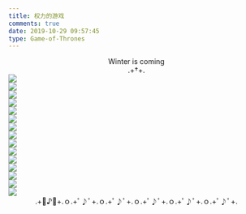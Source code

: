 ```yaml
---
title: 权力的游戏
comments: true
date: 2019-10-29 09:57:45
type: Game-of-Thrones
---
```

<center>Winter is coming</center>
<center>.+†+.</center>
<div class="gallery-page">
    <div class="img-list">
        <div class="img-column">
            <img src="https://cdn.jsdelivr.net/gh/XuxuGood/blogImages/gallery/Game-of-Thrones/艾莉亚-史塔克.jpg">
        </div>
        <div class="img-column">
           <img src="https://cdn.jsdelivr.net/gh/XuxuGood/blogImages/gallery/Game-of-Thrones/布兰-史塔克.jpg">
        </div>
        <div class="img-column">
            <img src="https://cdn.jsdelivr.net/gh/XuxuGood/blogImages/gallery/Game-of-Thrones/达里奥-纳哈里斯.jpg">
        </div>
    </div>
    <div class="img-list">
        <div class="img-column">
            <img src="https://cdn.jsdelivr.net/gh/XuxuGood/blogImages/gallery/Game-of-Thrones/巨人克星托蒙德.jpg">
        </div>
        <div class="img-column">
            <img src="https://cdn.jsdelivr.net/gh/XuxuGood/blogImages/gallery/Game-of-Thrones/玛格丽·提利尔.jpg">
        </div>
        <div class="img-column">
            <img src="https://cdn.jsdelivr.net/gh/XuxuGood/blogImages/gallery/Game-of-Thrones/梅丽珊卓.jpg">
        </div>
    </div>
    <div class="img-list">
        <div class="img-column">
            <img src="https://cdn.jsdelivr.net/gh/XuxuGood/blogImages/gallery/Game-of-Thrones/琼恩-雪诺.jpg">
        </div>
        <div class="img-column">
            <img src="https://cdn.jsdelivr.net/gh/XuxuGood/blogImages/gallery/Game-of-Thrones/瑟曦-兰尼斯特.jpg">
        </div>
        <div class="img-column">
            <img src="https://cdn.jsdelivr.net/gh/XuxuGood/blogImages/gallery/Game-of-Thrones/珊莎-史塔克.jpg">
        </div>
    </div>
    <div class="img-list">
        <div class="img-column">
            <img src="https://cdn.jsdelivr.net/gh/XuxuGood/blogImages/gallery/Game-of-Thrones/詹姆-兰尼斯特.jpg">
        </div>
        <div class="img-column">
            <img src="https://cdn.jsdelivr.net/gh/XuxuGood/blogImages/gallery/Game-of-Thrones/丹妮莉丝-坦格利安.jpg">
        </div>
        <div class="img-column">
            <img src="https://cdn.jsdelivr.net/gh/XuxuGood/blogImages/gallery/Game-of-Thrones/培提尔-贝里席.jpg">
        </div>
    </div>
    <div class="img-list">
        <div class="img-column">
            <img src="https://cdn.jsdelivr.net/gh/XuxuGood/blogImages/gallery/Game-of-Thrones/乔佛里-拜拉席恩.jpg">
        </div>
        <div class="img-column">
            <img src="https://cdn.jsdelivr.net/gh/XuxuGood/blogImages/gallery/Game-of-Thrones/桑铎-克里冈.jpg">
        </div>
        <div class="img-column">
            <img src="https://cdn.jsdelivr.net/gh/XuxuGood/blogImages/gallery/Game-of-Thrones/提利昂-兰尼斯特.jpg">
        </div>
    </div>
</div>
<center>.+ﾟ♪ﾟ+.ｏ.+ﾟ♪ﾟ+.ｏ.+ﾟ♪ﾟ+.ｏ.+ﾟ♪ﾟ+.ｏ.+ﾟ♪ﾟ+.ｏ.+ﾟ♪ﾟ+.</center>
